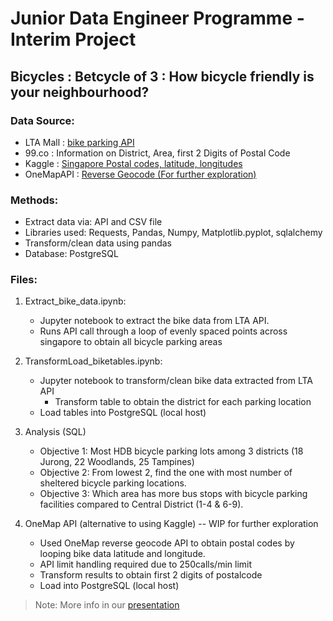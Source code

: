 # Junior Data Engineer Programme - Interim Project 
## Bicycles : Betcycle of 3 : How bicycle friendly is your neighbourhood? 

### **Data Source:** 
- LTA Mall : [bike parking API](https://datamall.lta.gov.sg/content/datamall/en.html)
- 99.co : Information on District, Area, first 2 Digits of Postal Code 
- Kaggle :  [Singapore Postal codes, latitude, longitudes](https://www.kaggle.com/datasets/mylee2009/singapore-postal-code-mapper)
- OneMapAPI : [Reverse Geocode (For further exploration)](https://www.onemap.gov.sg/apidocs/apidocs/#reverseGeocode)



### **Methods:** 
- Extract data via: API and CSV file
- Libraries used: Requests, Pandas, Numpy, Matplotlib.pyplot, sqlalchemy
- Transform/clean data using pandas
- Database: PostgreSQL 

### Files: 
1. Extract_bike_data.ipynb:
    - Jupyter notebook to extract the bike data from LTA API. 
    - Runs API call through a loop of evenly spaced points across singapore to obtain all bicycle parking areas 
    

2. TransformLoad_biketables.ipynb:
    - Jupyter notebook to transform/clean bike data extracted from LTA API 
        - Transform table to obtain the district for each parking location    
    - Load tables into PostgreSQL (local host)  


3. Analysis (SQL)  
    - Objective 1: Most HDB bicycle parking lots among 3 districts (18 Jurong, 22 Woodlands, 25 Tampines)
    - Objective 2: From lowest 2, find the one with most number of sheltered bicycle parking locations.
    - Objective 3: Which area has more bus stops with bicycle parking facilities compared to Central District (1-4 & 6-9).


4. OneMap API (alternative to using Kaggle) -- WIP for further exploration
    - Used OneMap reverse geocode API to obtain postal codes by looping bike data latitude and longitude. 
    - API limit handling required due to 250calls/min limit
    - Transform results to obtain first 2 digits of postalcode 
    - Load into PostgreSQL (local host)

> Note: More info in our [presentation](https://github.com/JDE-2024/InterimPrjt/blob/main/Presentation-Betcycles%20of%203.pdf) 